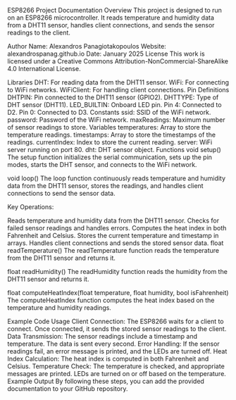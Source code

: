 
ESP8266 Project Documentation
Overview
This project is designed to run on an ESP8266 microcontroller. It reads temperature and humidity data from a DHT11 sensor, handles client connections, and sends the sensor readings to the client.

Author
Name: Alexandros Panagiotakopoulos
Website: alexandrospanag.github.io
Date: January 2025
License
This work is licensed under a Creative Commons Attribution-NonCommercial-ShareAlike 4.0 International License.

Libraries
DHT: For reading data from the DHT11 sensor.
WiFi: For connecting to WiFi networks.
WiFiClient: For handling client connections.
Pin Definitions
DHTPIN: Pin connected to the DHT11 sensor (GPIO2).
DHTTYPE: Type of DHT sensor (DHT11).
LED_BUILTIN: Onboard LED pin.
Pin 4: Connected to D2.
Pin 0: Connected to D3.
Constants
ssid: SSID of the WiFi network.
password: Password of the WiFi network.
maxReadings: Maximum number of sensor readings to store.
Variables
temperatures: Array to store the temperature readings.
timestamps: Array to store the timestamps of the readings.
currentIndex: Index to store the current reading.
server: WiFi server running on port 80.
dht: DHT sensor object.
Functions
void setup()
The setup function initializes the serial communication, sets up the pin modes, starts the DHT sensor, and connects to the WiFi network.

void loop()
The loop function continuously reads temperature and humidity data from the DHT11 sensor, stores the readings, and handles client connections to send the sensor data.

Key Operations:

Reads temperature and humidity data from the DHT11 sensor.
Checks for failed sensor readings and handles errors.
Computes the heat index in both Fahrenheit and Celsius.
Stores the current temperature and timestamp in arrays.
Handles client connections and sends the stored sensor data.
float readTemperature()
The readTemperature function reads the temperature from the DHT11 sensor and returns it.

float readHumidity()
The readHumidity function reads the humidity from the DHT11 sensor and returns it.

float computeHeatIndex(float temperature, float humidity, bool isFahrenheit)
The computeHeatIndex function computes the heat index based on the temperature and humidity readings.

Example Code
Usage
Client Connection: The ESP8266 waits for a client to connect. Once connected, it sends the stored sensor readings to the client.
Data Transmission: The sensor readings include a timestamp and temperature. The data is sent every second.
Error Handling: If the sensor readings fail, an error message is printed, and the LEDs are turned off.
Heat Index Calculation: The heat index is computed in both Fahrenheit and Celsius.
Temperature Check: The temperature is checked, and appropriate messages are printed. LEDs are turned on or off based on the temperature.
Example Output
By following these steps, you can add the provided documentation to your GitHub repository.

